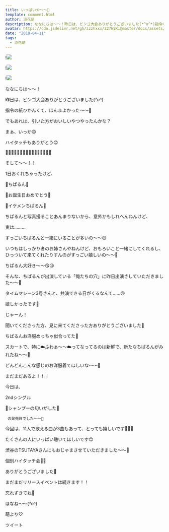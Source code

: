 ```yaml
---
title: いっぱいや〜〜🙈
template: comment.html
author: 涼花萌
description: ななにちは〜〜！昨日は、ビンゴ大会ありがとうございました(*^o^*)指令の紙ひかんくて、ほんまよかった〜〜🙈でもあれは、引いた方がおいしいやつやったん...
avatar: https://cdn.jsdelivr.net/gh/zzzhxxx/227WiKi@master/docs/assets/photo/avatar/moe.jpg
date: "2018-04-11"
tags:
  - 涼花萌
---
```


!![](https://cdn.jsdelivr.net/gh/227WiKi/227WiKi-image@master/blog-image/moe-2018-04-11_1.jpg)

!![](https://cdn.jsdelivr.net/gh/227WiKi/227WiKi-image@master/blog-image/moe-2018-04-11_2.jpg)

!![](https://cdn.jsdelivr.net/gh/227WiKi/227WiKi-image@master/blog-image/moe-2018-04-11_3.jpg)







ななにちは〜〜！




昨日は、ビンゴ大会ありがとうございました(*^o^*)








指令の紙ひかんくて、ほんまよかった〜〜🙈






でもあれは、引いた方がおいしいやつやったんかな？







まぁ、いっか😊





ハイタッチもありがとう😊















🎂🎉🎂🎉🎂🎉🎂🎉🎂🎉🎂🎉🎂🎉🎂🎉




そして〜〜！！






1日おくれちゃったけど、






💓ちぱるん💓

🎉お誕生日おめでとう🎂




🎂イケメンちぱるん💓







ちぱるんと写真撮ることあんまりないから、意外かもしれへんねんけど、




実は………





すっごいちぱるんと一緒にいることが多いの〜〜😊






















いつもはしっかり者のお姉さんやねんけど、おもろいこと一緒にしてくれるし、ひっついて来てくれたりすんのがすっごい嬉しいの〜〜💓








ちぱるん大好き〜〜😘😘











そんな、ちぱるんが出演している「俺たちの穴」に昨日出演さしていただきました〜〜🤗





タイムマシーン3号さんと、共演できる日がくるなんて……😢





嬉しかったです💓








じゃーん！







聞いてくださった方、見に来てくださった方ありがとうございました💓









ちぱるんお洋服めっちゃ似合ってた💓





スカートで、特に☁️ふわぁ〜〜☁️ってなってるのは新鮮で、新たなちぱるんがみれたね〜〜💓






どんどんこんな感じのお洋服着てほしいな〜〜💓














まだまだあるよ！！！









今日は、






2ndシングル



🌸シャンプーの匂いがした🌸





     の発売日でした〜〜🌸





今回は、11人で歌える曲が3曲もあって、とっても嬉しいです💓💓💓






たくさんの人にいっぱい聴いてほしいです😊








渋谷のTSUTAYAさんにもおじゃまさせていただきました〜〜🤗



個別ハイタッチ会🙌🏻



ありがとうございました💓







まだまだリリースイベントは続きます！！



忘れずきてね💓








ほなね〜〜(*^o^*)




萌より♡


ツイート



